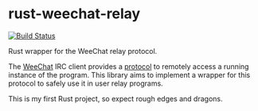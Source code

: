 # rust-weechat-relay

[![Build Status](https://travis-ci.org/ork/rust-weechat-relay.svg?branch=master)](https://travis-ci.org/ork/rust-weechat-relay)

Rust wrapper for the WeeChat relay protocol.


The [WeeChat](https://weechat.org/) IRC client provides a [protocol](https://weechat.org/files/doc/stable/weechat_relay_protocol.en.html) to remotely access a running instance of the program. This library aims to implement a wrapper for this protocol to safely use it in user relay programs.

This is my first Rust project, so expect rough edges and dragons.
